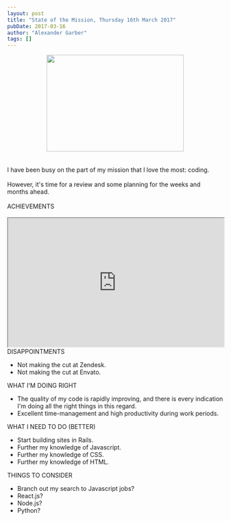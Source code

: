 ```yaml
---
layout: post
title: "State of the Mission, Thursday 16th March 2017"
pubDate: 2017-03-16
author: "Alexander Garber"
tags: []
---
```


<div dir="ltr" style="text-align: left;" trbidi="on">
          <div class="separator" style="clear: both; text-align: center;"><a href="https://2.bp.blogspot.com/-jDm4Qj7n35I/WMnL7E9aO8I/AAAAAAAAPsA/ck0qPsy28toahpjL4EQNkx9j-57PheStACPcB/s1600/arrows-1262403_1920.png" imageanchor="1" style="margin-left: 1em; margin-right: 1em;"><img border="0" height="225" src="https://2.bp.blogspot.com/-jDm4Qj7n35I/WMnL7E9aO8I/AAAAAAAAPsA/ck0qPsy28toahpjL4EQNkx9j-57PheStACPcB/s320/arrows-1262403_1920.png" width="320"></a></div>
<br><br>I have been busy on the part of my
          mission that I love the most: coding.<br><br>However, it's time for a review and some planning for the weeks and months ahead.<br><br>ACHIEVEMENTS<br><br><iframe height="300px" src="https://docs.google.com/spreadsheets/d/1oSjb8qJpEtejpp5bNT9DqezoFIVTyavLWtNi9QQaO0I/pubhtml?widget=true&amp;headers=false" width="100%"></iframe> <br>DISAPPOINTMENTS<br>
          <ul style="text-align: left;">
            <li>Not making the cut at Zendesk.</li>
            <li>Not making the cut at Envato.</li>
          </ul>WHAT I'M DOING RIGHT<br>
          <ul style="text-align: left;">
            <li>The quality of my code is rapidly improving, and there is every indication I'm doing all the right things in this regard.</li>
            <li>Excellent time-management and high productivity during work periods.</li>
          </ul>WHAT I NEED TO DO (BETTER)<br>
          <ul style="text-align: left;">
            <li>Start building sites in Rails.</li>
            <li>Further my knowledge of Javascript.</li>
            <li>Further my knowledge of CSS.</li>
            <li>Further my knowledge of HTML.</li>
          </ul>THINGS TO CONSIDER<br>
          <ul style="text-align: left;">
            <li>Branch out my search to Javascript jobs?</li>
            <li>React.js?</li>
            <li>Node.js?</li>
            <li>Python?</li>
          </ul>
        </div>
